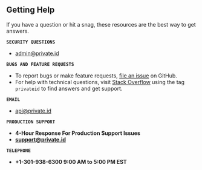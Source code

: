## Getting Help
If you have a question or hit a snag, these resources are the best way to get answers.

<b>`SECURITY QUESTIONS`</b>
* admin@private.id

<b>`BUGS AND FEATURE REQUESTS`</b>
* To report bugs or make feature requests, [file an issue](https://github.com/openinfer/PrivateIdentity/issues) on GitHub. 
* For help with technical questions, visit [Stack Overflow](https://stackoverflow.com/questions/tagged/privateid) using the tag `privateid` to find answers and get support. 

<b>`EMAIL`</b>
* api@private.id

<b>`PRODUCTION SUPPORT`  
* 4-Hour Response For Production Support Issues
* support@private.id

<b>`TELEPHONE`</b>
* +1-301-938-6300 9:00 AM to 5:00 PM EST

